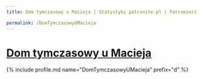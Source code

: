 ```yaml
---
title: Dom tymczasowy u Macieja | Statystyki patronite.pl | Patromierz

permalink: /DomTymczasowyUMacieja
---
```


# [Dom tymczasowy u Macieja](https://patronite.pl/DomTymczasowyUMacieja)

{% include profile.md name="DomTymczasowyUMacieja" prefix="d" %}
